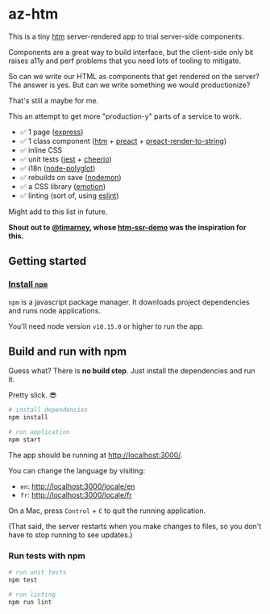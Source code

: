 # az-htm

This is a tiny [htm](https://github.com/developit/htm) server-rendered app to trial server-side components.

Components are a great way to build interface, but the client-side only bit raises a11y and perf problems that you need lots of tooling to mitigate.

So can we write our HTML as components that get rendered on the server? The answer is yes. But can we write something we would productionize?

That's still a maybe for me.

This an attempt to get more "production-y" parts of a service to work.

- ✅ 1 page ([express](https://expressjs.com/))
- ✅ 1 class component ([htm](https://github.com/developit/htm) + [preact](https://github.com/developit/preact) + [preact-render-to-string](https://github.com/developit/preact-render-to-string))
- ✅ inline CSS
- ✅ unit tests ([jest](https://jestjs.io/) + [cheerio](https://cheerio.js.org/))
- ✅ i18n ([node-polyglot](http://airbnb.io/polyglot.js/))
- ✅ rebuilds on save ([nodemon](https://nodemon.io/))
- ✅ a CSS library ([emotion](https://emotion.sh/docs/introduction))
- ✅ linting (sort of, using [eslint](https://eslint.org/))

Might add to this list in future.

**Shout out to [@timarney](https://twitter.com/timarney), whose [htm-ssr-demo](https://github.com/timarney/htm-ssr-demo) was the inspiration for this.**


## Getting started

### [Install `npm`](https://www.npmjs.com/get-npm)

`npm` is a javascript package manager. It downloads project dependencies and runs node applications.

You'll need node version `v10.15.0` or higher to run the app.


## Build and run with npm

Guess what? There is **no build step**. Just install the dependencies and run it.

Pretty slick. 😎

```bash
# install dependencies
npm install

# run application
npm start
```

The app should be running at [http://localhost:3000/](http://localhost:3000/).

You can change the language by visiting:

- `en`: [http://localhost:3000/locale/en](http://localhost:3000/locale/en)
- `fr`: [http://localhost:3000/locale/fr](http://localhost:3000/locale/fr)

On a Mac, press `Control` + `C` to quit the running application.

(That said, the server restarts when you make changes to files, so you don't have to stop running to see updates.)

### Run tests with npm

```bash
# run unit tests
npm test

# run linting
npm run lint
```
